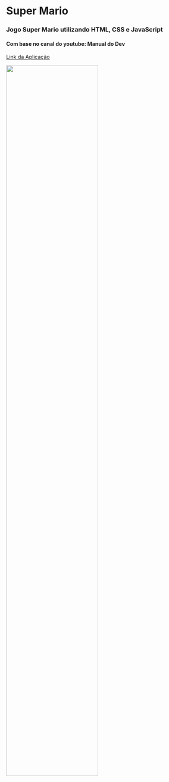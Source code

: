 <div>
<h1>Super Mario</h1>
<h3>Jogo Super Mario utilizando HTML, CSS e JavaScript</h3>
<h4>Com base no canal do youtube: Manual do Dev</h4>

<a href="https://andressavcon.github.io/super-mario/">Link da Aplicação</i></a>

<img src="https://user-images.githubusercontent.com/106337542/181156623-2a0d10a9-5c62-4326-acaa-4d2c9051780d.gif" height="70%" width="70%"/>
<div>
